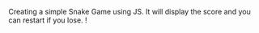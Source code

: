 Creating a simple Snake Game using JS. It will display the score and you can restart if you lose. 
!

